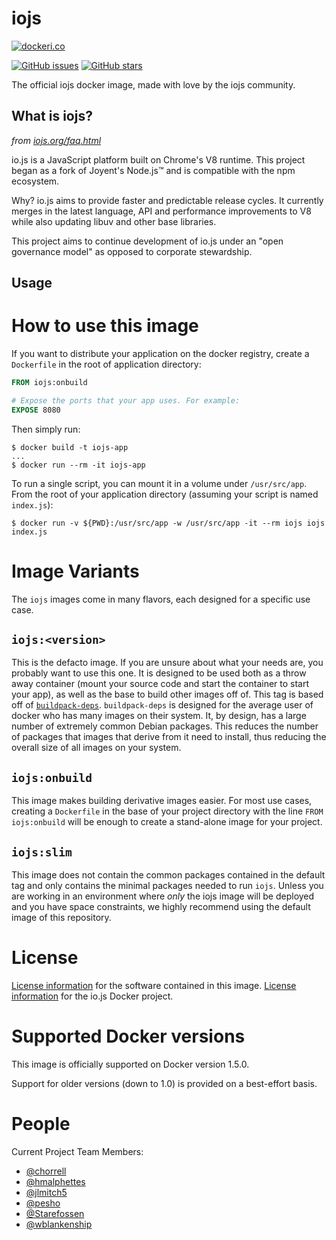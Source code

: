 # iojs

[![dockeri.co](http://dockeri.co/image/_/iojs)](https://registry.hub.docker.com/_/iojs/)

[![GitHub issues](https://img.shields.io/github/issues/iojs/docker-iojs.svg "GitHub issues")](https://github.com/iojs/docker-iojs)
[![GitHub stars](https://img.shields.io/github/stars/iojs/docker-iojs.svg "GitHub stars")](https://github.com/iojs/docker-iojs)

The official iojs docker image, made with love by the iojs community.

## What is iojs?

*from [iojs.org/faq.html](https://iojs.org/faq.html)*

io.js is a JavaScript platform built on Chrome's V8 runtime. This project began
as a fork of Joyent's Node.js™ and is compatible with the npm ecosystem.

Why? io.js aims to provide faster and predictable release cycles. It currently
merges in the latest language, API and performance improvements to V8 while also
updating libuv and other base libraries.

This project aims to continue development of io.js under an "open governance
model" as opposed to corporate stewardship.

## Usage

# How to use this image

If you want to distribute your application on the docker registry, create a
`Dockerfile` in the root of application directory:

```Dockerfile
FROM iojs:onbuild

# Expose the ports that your app uses. For example:
EXPOSE 8080
```

Then simply run:

```
$ docker build -t iojs-app
...
$ docker run --rm -it iojs-app
```

To run a single script, you can mount it in a volume under `/usr/src/app`. From
the root of your application directory (assuming your script is named
`index.js`):

```
$ docker run -v ${PWD}:/usr/src/app -w /usr/src/app -it --rm iojs iojs index.js
```

# Image Variants

The `iojs` images come in many flavors, each designed for a specific use case.

## `iojs:<version>`

This is the defacto image. If you are unsure about what your needs are, you
probably want to use this one. It is designed to be used both as a throw away
container (mount your source code and start the container to start your app),
as well as the base to build other images off of. This tag is based off of
[`buildpack-deps`](https://registry.hub.docker.com/_/buildpack-deps/).
`buildpack-deps` is designed for the average user of docker who has many images
on their system. It, by design, has a large number of extremely common Debian
packages. This reduces the number of packages that images that derive from it
need to install, thus reducing the overall size of all images on your system.

## `iojs:onbuild`

This image makes building derivative images easier. For most use cases,
creating a `Dockerfile` in the base of your project directory with the line
`FROM iojs:onbuild` will be enough to create a stand-alone image for your
project.

## `iojs:slim`

This image does not contain the common packages contained in the default tag
and only contains the minimal packages needed to run `iojs`. Unless you are
working in an environment where *only* the iojs image will be deployed and you
have space constraints, we highly recommend using the default image of this
repository.

# License

[License information](https://github.com/iojs/io.js/blob/master/LICENSE) for
the software contained in this image. [License
information](https://github.com/iojs/docker-iojs/blob/master/LICENSE) for the
io.js Docker project.

# Supported Docker versions

This image is officially supported on Docker version 1.5.0.

Support for older versions (down to 1.0) is provided on a best-effort basis.

# People

Current Project Team Members:

 * [@chorrell](https://github.com/chorrell)
 * [@hmalphettes](https://www.github.com/hmalphettes)
 * [@jlmitch5](https://www.github.com/jlmitch5)
 * [@pesho](https://www.github.com/pesho)
 * [@Starefossen](https://www.github.com/starefossen)
 * [@wblankenship](https://www.github.com/wblankenship)
